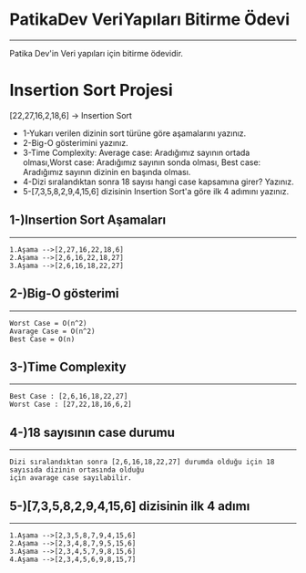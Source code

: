 # PatikaDev VeriYapıları Bitirme Ödevi
***
Patika Dev'in Veri yapıları için bitirme ödevidir.

# Insertion Sort Projesi
[22,27,16,2,18,6] -> Insertion Sort

* 1-Yukarı verilen dizinin sort türüne göre aşamalarını yazınız.
* 2-Big-O gösterimini yazınız.
* 3-Time Complexity: Average case: Aradığımız sayının ortada olması,Worst case: Aradığımız sayının sonda olması, Best case: Aradığımız sayının dizinin en başında olması.
* 4-Dizi sıralandıktan sonra 18 sayısı hangi case kapsamına girer? Yazınız.
* 5-[7,3,5,8,2,9,4,15,6] dizisinin Insertion Sort'a göre ilk 4 adımını yazınız.

## 1-)Insertion Sort Aşamaları
-------------------------
```
1.Aşama -->[2,27,16,22,18,6]
2.Aşama -->[2,6,16,22,18,27]
3.Aşama -->[2,6,16,18,22,27]
```
## 2-)Big-O gösterimi
-----------------
```
Worst Case = O(n^2)
Avarage Case = O(n^2)
Best Case = O(n)
```
## 3-)Time Complexity
-------------
```
Best Case : [2,6,16,18,22,27]
Worst Case : [27,22,18,16,6,2]
```
## 4-)18 sayısının case durumu
-----------------
```
Dizi sıralandıktan sonra [2,6,16,18,22,27] durumda olduğu için 18 sayısıda dizinin ortasında olduğu 
için avarage case sayılabilir.
```
## 5-)[7,3,5,8,2,9,4,15,6] dizisinin ilk 4 adımı
----------------------
```
1.Aşama -->[2,3,5,8,7,9,4,15,6]
2.Aşama -->[2,3,4,8,7,9,5,15,6]
3.Aşama -->[2,3,4,5,7,9,8,15,6]
4.Aşama -->[2,3,4,5,6,9,8,15,7]
```

